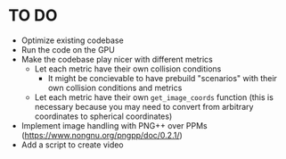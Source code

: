 # TO DO

- Optimize existing codebase
- Run the code on the GPU
- Make the codebase play nicer with different metrics
    - Let each metric have their own collision conditions
        - It might be concievable to have prebuild "scenarios" with their own collision conditions and metrics
    - Let each metric have their own `get_image_coords` function (this is necessary because you may need to convert from arbitrary coordinates to spherical coordinates)
- Implement image handling with PNG++ over PPMs (https://www.nongnu.org/pngpp/doc/0.2.1/)
- Add a script to create video
